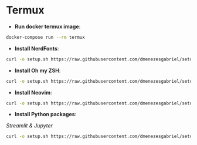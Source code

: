 # Termux

- **Run docker termux image**:

```sh
docker-compose run --rm termux
```

- **Install NerdFonts**:

```sh
curl -o setup.sh https://raw.githubusercontent.com/dmenezesgabriel/setup-workstation/master/termux/setup/setup-nerdfonts.sh && chmod 755 ./setup-nerdfonts.sh && sh /setup-nerdfonts.sh
```

- **Install Oh my ZSH**:

```sh
curl -o setup.sh https://raw.githubusercontent.com/dmenezesgabriel/setup-workstation/master/termux/setup/setup-zsh.sh && chmod 755 ./setup-zsh.sh && sh /setup-zsh.sh
```

- **Install Neovim**:

```sh
curl -o setup.sh https://raw.githubusercontent.com/dmenezesgabriel/setup-workstation/master/termux/setup/setup-neovim.sh && chmod 755 ./setup-neovim.sh && sh /setup-neovim.sh
```

- **Install Python packages**:

_Streamlit & Jupyter_

```sh
curl -o setup.sh https://raw.githubusercontent.com/dmenezesgabriel/setup-workstation/master/termux/setup/setup-py-data-venv.sh && chmod 755 ./setup-py-data-venv.sh && sh /setup-py-data-venv.sh ~/Documents/repos/notebooks
```
